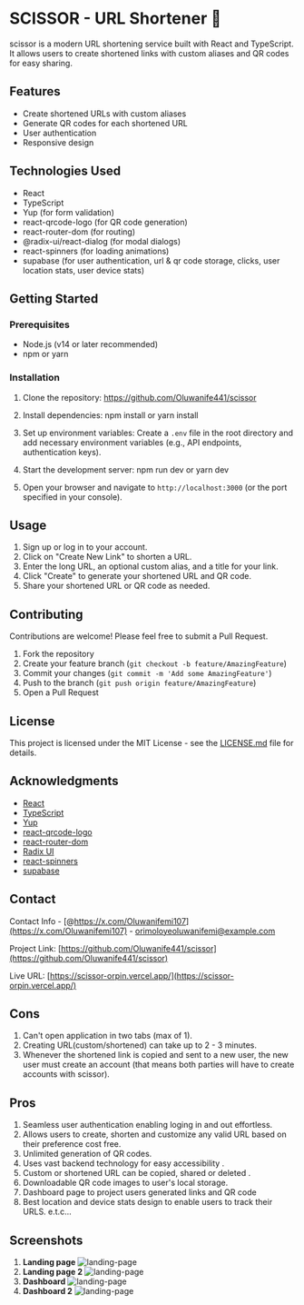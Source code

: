 # SCISSOR - URL Shortener 🚀

scissor is a modern URL shortening service built with React and TypeScript. It allows users to create shortened links with custom aliases and QR codes for easy sharing.

## Features

- Create shortened URLs with custom aliases
- Generate QR codes for each shortened URL
- User authentication
- Responsive design

## Technologies Used

- React
- TypeScript
- Yup (for form validation)
- react-qrcode-logo (for QR code generation)
- react-router-dom (for routing)
- @radix-ui/react-dialog (for modal dialogs)
- react-spinners (for loading animations)
- supabase (for user authentication, url & qr code storage, clicks, user location stats, user device stats)

## Getting Started

### Prerequisites

- Node.js (v14 or later recommended)
- npm or yarn

### Installation

1. Clone the repository:
https://github.com/Oluwanife441/scissor

2. Install dependencies:
npm install
or
yarn install

3. Set up environment variables:
Create a `.env` file in the root directory and add necessary environment variables (e.g., API endpoints, authentication keys).

4. Start the development server: 
npm run dev or yarn dev
5. Open your browser and navigate to `http://localhost:3000` (or the port specified in your console).

## Usage

1. Sign up or log in to your account.
2. Click on "Create New Link" to shorten a URL.
3. Enter the long URL, an optional custom alias, and a title for your link.
4. Click "Create" to generate your shortened URL and QR code.
5. Share your shortened URL or QR code as needed.

## Contributing

Contributions are welcome! Please feel free to submit a Pull Request.

1. Fork the repository
2. Create your feature branch (`git checkout -b feature/AmazingFeature`)
3. Commit your changes (`git commit -m 'Add some AmazingFeature'`)
4. Push to the branch (`git push origin feature/AmazingFeature`)
5. Open a Pull Request

## License

This project is licensed under the MIT License - see the [LICENSE.md](LICENSE.md) file for details.

## Acknowledgments

- [React](https://reactjs.org/)
- [TypeScript](https://www.typescriptlang.org/)
- [Yup](https://github.com/jquense/yup)
- [react-qrcode-logo](https://www.npmjs.com/package/react-qrcode-logo)
- [react-router-dom](https://reactrouter.com/)
- [Radix UI](https://www.radix-ui.com/)
- [react-spinners](https://www.npmjs.com/package/react-spinners)
- [supabase](https://supabase.com/)

## Contact

Contact Info - [@https://x.com/Oluwanifemi107](https://x.com/Oluwanifemi107) - orimoloyeoluwanifemi@example.com

Project Link: [https://github.com/Oluwanife441/scissor](https://github.com/Oluwanife441/scissor)

Live URL: [https://scissor-orpin.vercel.app/](https://scissor-orpin.vercel.app/)

## Cons

1. Can't open application in two tabs (max of 1).
2. Creating URL(custom/shortened) can take up to 2 - 3 minutes.
3. Whenever the shortened link is copied and sent to a new user, the new user must create an account (that means both parties will have to create accounts with scissor).

## Pros

1. Seamless user authentication enabling loging in and out effortless.
2. Allows users to create, shorten and customize any valid URL based on their preference cost free.
3. Unlimited generation of QR codes.
4. Uses vast backend technology for easy accessibility .
5. Custom or shortened URL can be copied, shared or deleted .
6. Downloadable QR code images to user's local storage.
7. Dashboard page to project users generated links and QR code
8. Best location and device stats design to enable users to track their URLS. e.t.c...

## Screenshots

1. **Landing page**
![landing-page](https://drive.google.com/file/d/1QhyBPG_ENq_ve-US1c_vhcZabjgr83Tf/view?usp=drive_link)
2. **Landing page 2**
![landing-page](https://drive.google.com/file/d/1LlsSGJX2Y2Di55XYWK72Uxw-v_7rPwBF/view?usp=drive_link)
3. **Dashboard**
![landing-page](https://drive.google.com/file/d/1hU9lq0Dv4Co2UYi6bJZOuYGulCtHVL3V/view?usp=drive_link)
4. **Dashboard 2**
![landing-page](https://drive.google.com/file/d/12AyAr6MSosZvTxDFEE7zxvZf4X4V1G1g/view?usp=drive_link)
